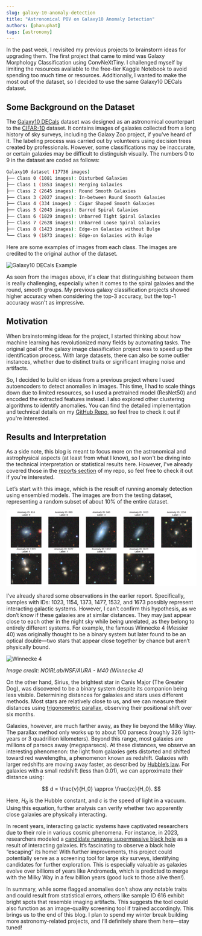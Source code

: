 ```yaml
---
slug: galaxy-10-anomaly-detection
title: "Astronomical POV on Galaxy10 Anomaly Detection"
authors: [phanuphat]
tags: [astronomy]
---
```


In the past week, I revisited my previous projects to brainstorm ideas for upgrading them. The first project that came to mind was Galaxy Morphology Classification using ConvNeXtTiny. I challenged myself by limiting the resources available to the free-tier Kaggle Notebook to avoid spending too much time or resources. Additionally, I wanted to make the most out of the dataset, so I decided to use the same Galaxy10 DECals dataset.

<!-- truncate -->

## Some Background on the Dataset

The [Galaxy10 DECals](https://astronn.readthedocs.io/en/latest/galaxy10.html) dataset was designed as an astronomical counterpart to the [CIFAR-10](https://www.cs.toronto.edu/~kriz/cifar.html) dataset. It contains images of galaxies collected from a long history of sky surveys, including the Galaxy Zoo project, if you've heard of it. The labeling process was carried out by volunteers using decision trees created by professionals. However, some classifications may be inaccurate, or certain galaxies may be difficult to distinguish visually. The numbers 0 to 9 in the dataset are coded as follows:

```bash
Galaxy10 dataset (17736 images)
├── Class 0 (1081 images): Disturbed Galaxies
├── Class 1 (1853 images): Merging Galaxies
├── Class 2 (2645 images): Round Smooth Galaxies
├── Class 3 (2027 images): In-between Round Smooth Galaxies
├── Class 4 (334 images) : Cigar Shaped Smooth Galaxies
├── Class 5 (2043 images): Barred Spiral Galaxies
├── Class 6 (1829 images): Unbarred Tight Spiral Galaxies
├── Class 7 (2628 images): Unbarred Loose Spiral Galaxies
├── Class 8 (1423 images): Edge-on Galaxies without Bulge
└── Class 9 (1873 images): Edge-on Galaxies with Bulge
```

Here are some examples of images from each class. The images are credited to the original author of the dataset.

![Galaxy10 DECals Example](https://astronn.readthedocs.io/en/latest/_images/galaxy10_example.png)

As seen from the images above, it's clear that distinguishing between them is really challenging, especially when it comes to the spiral galaxies and the round, smooth groups. My previous galaxy classification projects showed higher accuracy when considering the top-3 accuracy, but the top-1 accuracy wasn't as impressive.

## Motivation

When brainstorming ideas for the project, I started thinking about how machine learning has revolutionized many fields by automating tasks. The original goal of the galaxy image classification project was to speed up the identification process. With large datasets, there can also be some outlier instances, whether due to distinct traits or significant imaging noise and artifacts.

So, I decided to build on ideas from a previous project where I used autoencoders to detect anomalies in images. This time, I had to scale things down due to limited resources, so I used a pretrained model (ResNet50) and encoded the extracted features instead. I also explored other clustering algorithms to identify anomalies. You can find the detailed implementation and technical details on my [GitHub Repo](https://github.com/oadultradeepfield/galaxy10-anomaly-detection), so feel free to check it out if you're interested.

## Results and Interpretation

As a side note, this blog is meant to focus more on the astronomical and astrophysical aspects (at least from what I know), so I won't be diving into the technical interpretation or statistical results here. However, I've already covered those in the [reports section](https://github.com/oadultradeepfield/galaxy10-anomaly-detection/blob/main/reports/results.md) of my repo, so feel free to check it out if you're interested.

Let’s start with this image, which is the result of running anomaly detection using ensembled models. The images are from the testing dataset, representing a random subset of about 10% of the entire dataset.

![Galaxies Flagged as Anomalies](https://github.com/oadultradeepfield/galaxy10-anomaly-detection/blob/f7954e95071f4f0ffa480b5ef15213deb0be032a/reports/figures/sampled_anomalies.png?raw=true)

I’ve already shared some observations in the earlier report. Specifically, samples with IDs: 1023, 1154, 1373, 1477, 1532, and 1673 possibly represent interacting galactic systems. However, I can’t confirm this hypothesis, as we don’t know if these galaxies are at similar distances. They may just appear close to each other in the night sky while being unrelated, as they belong to entirely different systems. For example, the famous Winnecke 4 (Messier 40) was originally thought to be a binary system but later found to be an optical double—two stars that appear close together by chance but aren’t physically bound.

![Winnecke 4](https://upload.wikimedia.org/wikipedia/commons/thumb/6/68/M40_%28Winnecke_4%29_%28noao-m40%29.jpg/560px-M40_%28Winnecke_4%29_%28noao-m40%29.jpg)

_Image credit: NOIRLab/NSF/AURA - M40 (Winnecke 4)_

On the other hand, Sirius, the brightest star in Canis Major (The Greater Dog), was discovered to be a binary system despite its companion being less visible. Determining distances for galaxies and stars uses different methods. Most stars are relatively close to us, and we can measure their distances using [trigonometric parallax](https://en.wikipedia.org/wiki/Stellar_parallax), observing their positional shift over six months.

Galaxies, however, are much farther away, as they lie beyond the Milky Way. The parallax method only works up to about 100 parsecs (roughly 326 light-years or 3 quadrillion kilometers). Beyond this range, most galaxies are millions of parsecs away (megaparsecs). At these distances, we observe an interesting phenomenon: the light from galaxies gets distorted and shifted toward red wavelengths, a phenomenon known as redshift. Galaxies with larger redshifts are moving away faster, as described by [Hubble’s law](https://en.wikipedia.org/wiki/Hubble%27s_law). For galaxies with a small redshift (less than 0.01), we can approximate their distance using:

$$
d = \frac{v}{H_0} \approx \frac{zc}{H_0}.
$$

Here, $H_0$ is the Hubble constant, and $c$ is the speed of light in a vacuum. Using this equation, further analysis can verify whether two apparently close galaxies are physically interacting.

In recent years, interacting galactic systems have captivated researchers due to their role in various cosmic phenomena. For instance, in 2023, researchers modeled a [candidate runaway supermassive black hole](https://iopscience.iop.org/article/10.3847/2041-8213/acba86) as a result of interacting galaxies. It’s fascinating to observe a black hole “escaping” its home! With further improvements, this project could potentially serve as a screening tool for large sky surveys, identifying candidates for further exploration. This is especially valuable as galaxies evolve over billions of years like Andromeda, which is predicted to merge with the Milky Way in a few billion years (good luck to those alive then!).

In summary, while some flagged anomalies don’t show any notable traits and could result from statistical errors, others like sample ID 616 exhibit bright spots that resemble imaging artifacts. This suggests the tool could also function as an image-quality screening tool if trained accordingly. This brings us to the end of this blog. I plan to spend my winter break building more astronomy-related projects, and I’ll definitely share them here—stay tuned!
